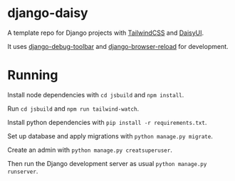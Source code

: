 # django-daisy
A template repo for Django projects with [TailwindCSS](https://tailwindcss.com/) and [DaisyUI](https://daisyui.com/).


It uses [django-debug-toolbar](https://django-debug-toolbar.readthedocs.io/en/latest/index.html) and [django-browser-reload](https://pypi.org/project/django-browser-reload/) for development.

# Running

Install node dependencies with `cd jsbuild` and `npm install`.

Run `cd jsbuild` and `npm run tailwind-watch`.

Install python dependencies with `pip install -r requirements.txt`.

Set up database and apply migrations with `python manage.py migrate`.

Create an admin with `python manage.py creatsuperuser`.

Then run the Django development server as usual `python manage.py runserver`.